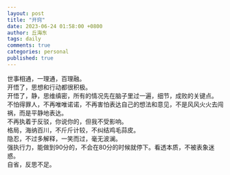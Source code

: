 ```yaml
---
layout: post
title: "开窍"
date: 2023-06-24 01:58:00 +0800
author: 丘海东 
tags: daily
comments: true
categories: personal
published: true
---
```

世事相通，一理通，百理融。  
开悟了，思想和行动都很积极。  
开悟了，静，思维缜密，所有的情况先在脑子里过一遍，细节，成败的关键点。  
不怕得罪人，不再唯唯诺诺，不再害怕表达自己的想法和意见，不是风风火火去闯祸，而是平静地表达。  
不再执着于反驳，你说你的，但我不受影响。  
格局，海纳百川，不斤斤计较，不纠结鸡毛蒜皮。  
隐忍，不过多解释，一笑而过，毫无波澜。  
强执行力，能做到90分的，不会在80分的时候就停下。看透本质，不被表象迷惑。  
自省，反思不足。
